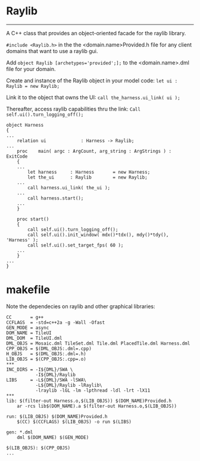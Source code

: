 # Raylib
---
A C++ class that provides an object-oriented facade for the raylib library.

`#include <Raylib.h>` in the the <domain.name>Provided.h file for any client domains that want to use a raylib gui.

Add `object Raylib [archetypes='provided';];` to the <domain.name>.dml file for your domain.

Create and instance of the Raylib object in your model code: `let ui : Raylib = new Raylib;`

Link it to the object that owns the UI: `call the_harness.ui_link( ui );`

Thereafter, access raylib capabilities thru the link: `Call self.ui().turn_logging_off();`

```
object Harness
{
...
    relation ui             : Harness -> Raylib;
...
    proc    main( argc : ArgCount, arg_string : ArgStrings ) : ExitCode
    {
    ...
        let harness     : Harness       = new Harness;
        let the_ui      : Raylib        = new Raylib;
    ...
        call harness.ui_link( the_ui );
    ...
        call harness.start();
    ...
    }

    proc start()
    {
        call self.ui().turn_logging_off();
        call self.ui().init_window( mdx()*tdx(), mdy()*tdy(), 'Harness' );
        call self.ui().set_target_fps( 60 );
    ...
    }
...
}
```
# makefile

Note the dependecies on raylib and other graphical libraries:

```
CC       = g++
CCFLAGS  = -std=c++2a -g -Wall -Ofast
GEN_MODE = async
DOM_NAME = TileUI
DML_DOM  = TileUI.dml
DML_OBJS = Mosaic.dml TileSet.dml Tile.dml PlacedTile.dml Harness.dml 
CPP_OBJS = $(DML_OBJS:.dml=.cpp)
H_OBJS   = $(DML_OBJS:.dml=.h)
LIB_OBJS = $(CPP_OBJS:.cpp=.o)
*** 
INC_DIRS = -I${DML}/SWA \
		   -I${DML}/Raylib
LIBS     = -L${DML}/SWA -lSWA\
		   -L${DML}/Raylib -lRaylib\
		   -lraylib -lGL -lm -lpthread -ldl -lrt -lX11
***
lib: $(filter-out Harness.o,$(LIB_OBJS)) $(DOM_NAME)Provided.h
	ar -rcs lib$(DOM_NAME).a $(filter-out Harness.o,$(LIB_OBJS))

run: $(LIB_OBJS) $(DOM_NAME)Provided.h
	$(CC) $(CCFLAGS) $(LIB_OBJS) -o run $(LIBS)

gen: *.dml
	dml $(DOM_NAME) $(GEN_MODE)

$(LIB_OBJS): $(CPP_OBJS)
...
```
